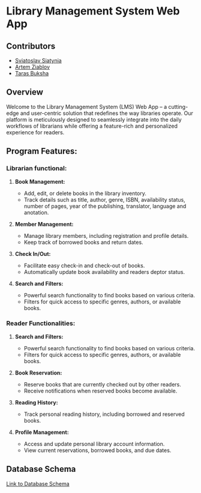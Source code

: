 # Library Management System Web App

## Contributors
- [Sviatoslav Siatynia](https://github.com/SviatoslavSiatynia)
- [Artem Ziablov](https://github.com/ArtemZiablov)
- [Taras Buksha](github.com/JustGNUKen)

## Overview

Welcome to the Library Management System (LMS) Web App – a cutting-edge and user-centric solution that redefines the way libraries operate. Our platform is meticulously designed to seamlessly integrate into the daily workflows of librarians while offering a feature-rich and personalized experience for readers.

## Program Features:

### Librarian functional:

1. **Book Management:**
   - Add, edit, or delete books in the library inventory.
   - Track details such as title, author, genre, ISBN, availability status, number of pages, year of the publishing, translator, language and anotation.

2. **Member Management:**
   - Manage library members, including registration and profile details.
   - Keep track of borrowed books and return dates.

3. **Check In/Out:**
   - Facilitate easy check-in and check-out of books.
   - Automatically update book availability and readers deptor status.

4. **Search and Filters:**
   - Powerful search functionality to find books based on various criteria.
   - Filters for quick access to specific genres, authors, or available books.


### Reader Functionalities:

1. **Search and Filters:**
   - Powerful search functionality to find books based on various criteria.
   - Filters for quick access to specific genres, authors, or available books.

2. **Book Reservation:**
   - Reserve books that are currently checked out by other readers.
   - Receive notifications when reserved books become available.

3. **Reading History:**
   - Track personal reading history, including borrowed and reserved books.

4. **Profile Management:**
   - Access and update personal library account information.
   - View current reservations, borrowed books, and due dates.

## Database Schema
[Link to Database Schema](https://drive.google.com/file/d/1YT6wqWTHhum-XA3YA2S9TzZfJEGQWzvP/view?usp=sharing)
